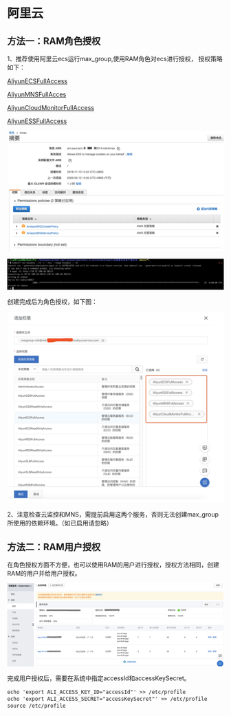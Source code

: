 # 阿里云

## 方法一：RAM角色授权

1、推荐使用阿里云ecs运行max\_group,使用RAM角色对ecs进行授权， 授权策略如下：

[AliyunECSFullAccess](https://ram.console.aliyun.com/policies/AliyunECSFullAccess/System)

[AliyunMNSFullAcces](https://ram.console.aliyun.com/policies/AliyunMNSFullAccess/System)

[AliyunCloudMonitorFullAccess](https://ram.console.aliyun.com/policies/AliyunCloudMonitorFullAccess/System)

[AliyunESSFullAccess](https://ram.console.aliyun.com/policies/AliyunESSFullAccess/System)

![](../../../.gitbook/assets/image%20%2839%29.png)

![](../../../.gitbook/assets/image%20%2898%29.png)

创建完成后为角色授权，如下图：

![](../../../.gitbook/assets/image%20%28102%29.png)

2、注意检查云监控和MNS，需提前启用这两个服务，否则无法创建max\_group所使用的依赖环境。（如已启用请忽略）

## 方法二：RAM用户授权

在角色授权方面不方便，也可以使用RAM的用户进行授权，授权方法相同，创建RAM的用户并给用户授权。

![](../../../.gitbook/assets/image%20%2851%29.png)

完成用户授权后，需要在系统中指定accessId和accessKeySecret。

```text
echo 'export ALI_ACCESS_KEY_ID="accessId"' >> /etc/profile
echo 'export ALI_ACCESS_SECRET="accessKeySecret"' >> /etc/profile
source /etc/profile
```

